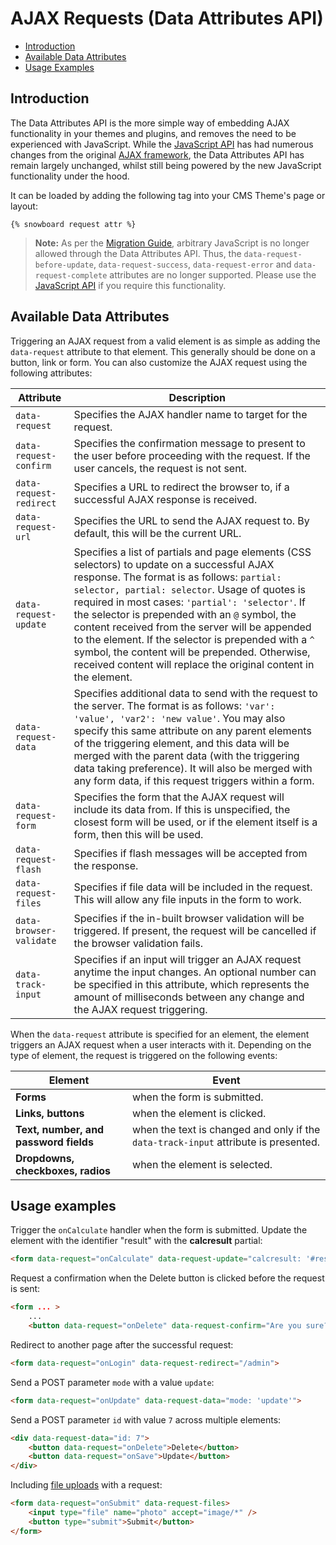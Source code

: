 # AJAX Requests (Data Attributes API)

- [Introduction](#introduction)
- [Available Data Attributes](#available-attributes)
- [Usage Examples](#usage-examples)

<a name="introduction"></a>
## Introduction

The Data Attributes API is the more simple way of embedding AJAX functionality in your themes and plugins, and removes
the need to be experienced with JavaScript. While the [JavaScript API](../snowboard/request) has had numerous changes
from the original [AJAX framework](../ajax/introduction), the Data Attributes API has remain largely unchanged, whilst
still being powered by the new JavaScript functionality under the hood.

It can be loaded by adding the following tag into your CMS Theme's page or layout:

```twig
{% snowboard request attr %}
```

> **Note:** As per the [Migration Guide](../snowboard/migration-guide), arbitrary JavaScript is no longer allowed through the Data Attributes API. Thus, the `data-request-before-update`, `data-request-success`, `data-request-error` and `data-request-complete` attributes are no longer supported. Please use the [JavaScript API](../snowboard/request) if you require this functionality.

<a name="available-attributes"></a>
## Available Data Attributes

Triggering an AJAX request from a valid element is as simple as adding the `data-request` attribute to that element. This generally should be done on a button, link or form. You can also customize the AJAX request using the following attributes:

Attribute | Description
--------- | -----------
`data-request` | Specifies the AJAX handler name to target for the request.
`data-request-confirm` | Specifies the confirmation message to present to the user before proceeding with the request. If the user cancels, the request is not sent.
`data-request-redirect` | Specifies a URL to redirect the browser to, if a successful AJAX response is received.
`data-request-url` | Specifies the URL to send the AJAX request to. By default, this will be the current URL.
`data-request-update` | Specifies a list of partials and page elements (CSS selectors) to update on a successful AJAX response. The format is as follows: `partial: selector, partial: selector`. Usage of quotes is required in most cases: `'partial': 'selector'`. If the selector is prepended with an `@` symbol, the content received from the server will be appended to the element. If the selector is prepended with a `^` symbol, the content will be prepended. Otherwise, received content will replace the original content in the element.
`data-request-data` | Specifies additional data to send with the request to the server. The format is as follows: `'var': 'value', 'var2': 'new value'`. You may also specify this same attribute on any parent elements of the triggering element, and this data will be merged with the parent data (with the triggering data taking preference). It will also be merged with any form data, if this request triggers within a form.
`data-request-form` | Specifies the form that the AJAX request will include its data from. If this is unspecified, the closest form will be used, or if the element itself is a form, then this will be used.
`data-request-flash` | Specifies if flash messages will be accepted from the response.
`data-request-files` | Specifies if file data will be included in the request. This will allow any file inputs in the form to work.
`data-browser-validate` | Specifies if the in-built browser validation will be triggered. If present, the request will be cancelled if the browser validation fails.
`data-track-input` | Specifies if an input will trigger an AJAX request anytime the input changes. An optional number can be specified in this attribute, which represents the amount of milliseconds between any change and the AJAX request triggering.


When the `data-request` attribute is specified for an element, the element triggers an AJAX request when a user interacts with it. Depending on the type of element, the request is triggered on the following events:

Element | Event
------------- | -------------
**Forms** | when the form is submitted.
**Links, buttons** | when the element is clicked.
**Text, number, and password fields** | when the text is changed and only if the `data-track-input` attribute is presented.
**Dropdowns, checkboxes, radios** | when the element is selected.

<a name="data-attribute-examples"></a>
## Usage examples

Trigger the `onCalculate` handler when the form is submitted. Update the element with the identifier "result" with the **calcresult** partial:

```html
<form data-request="onCalculate" data-request-update="calcresult: '#result'">
```

Request a confirmation when the Delete button is clicked before the request is sent:

```html
<form ... >
    ...
    <button data-request="onDelete" data-request-confirm="Are you sure?">Delete</button>
```

Redirect to another page after the successful request:

```html
<form data-request="onLogin" data-request-redirect="/admin">
```

Send a POST parameter `mode` with a value `update`:

```html
<form data-request="onUpdate" data-request-data="mode: 'update'">
```

Send a POST parameter `id` with value `7` across multiple elements:

```html
<div data-request-data="id: 7">
    <button data-request="onDelete">Delete</button>
    <button data-request="onSave">Update</button>
</div>
```

Including [file uploads](../services/request-input#files) with a request:

```html
<form data-request="onSubmit" data-request-files>
    <input type="file" name="photo" accept="image/*" />
    <button type="submit">Submit</button>
</form>
```
